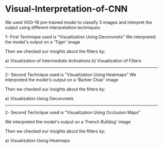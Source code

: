 # Visual-Interpretation-of-CNN

We used VGG-16 pre-trained model to classify 3 images and interpret the output using different interpretation techniques:

1- First Technique used is "Visualization Using Deconvnets"
We interpreted the model's output on a 'Tiger' image

Then we checked our insights about the filters by:

a) Visualization of Intermediate Activations
b) Visualization of Filters

--------------------------------------------------------------

2- Second Technique used is "Visualization Using Heatmaps"
We interpreted the model's output on a 'Barber Chair' image

Then we checked our insights about the filters by:

a) Visualization Using Deconvnets

--------------------------------------------------------------

2- Second Technique used is "Visualization Using Occlusion Maps"

We interpreted the model's output on a 'French Bulldog' image

Then we checked our insights about the filters by:

a) Visualization Using Heatmaps
